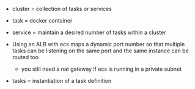 - cluster = collection of tasks or services
- task = docker container
- service = maintain a desired number of tasks within a cluster

- Using an ALB with ecs maps a dynamic port number so that multiple tasks can be listening on the same port and the same instance can be routed too
  - you still need a nat gateway if ecs is running in a private subnet

- tasks = instantiation of a task definition


